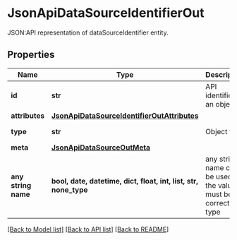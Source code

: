 # JsonApiDataSourceIdentifierOut

JSON:API representation of dataSourceIdentifier entity.

## Properties
Name | Type | Description | Notes
------------ | ------------- | ------------- | -------------
**id** | **str** | API identifier of an object | 
**attributes** | [**JsonApiDataSourceIdentifierOutAttributes**](JsonApiDataSourceIdentifierOutAttributes.md) |  | 
**type** | **str** | Object type | defaults to "dataSourceIdentifier"
**meta** | [**JsonApiDataSourceOutMeta**](JsonApiDataSourceOutMeta.md) |  | [optional] 
**any string name** | **bool, date, datetime, dict, float, int, list, str, none_type** | any string name can be used but the value must be the correct type | [optional]

[[Back to Model list]](../README.md#documentation-for-models) [[Back to API list]](../README.md#documentation-for-api-endpoints) [[Back to README]](../README.md)


